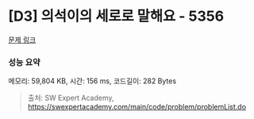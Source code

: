 # [D3] 의석이의 세로로 말해요 - 5356 

[문제 링크](https://swexpertacademy.com/main/code/problem/problemDetail.do?contestProbId=AWVWgkP6sQ0DFAUO) 

### 성능 요약

메모리: 59,804 KB, 시간: 156 ms, 코드길이: 282 Bytes



> 출처: SW Expert Academy, https://swexpertacademy.com/main/code/problem/problemList.do